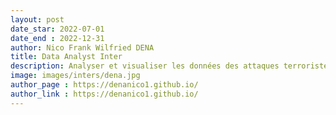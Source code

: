 ```yaml
---
layout: post
date_star: 2022-07-01 
date_end : 2022-12-31
author: Nico Frank Wilfried DENA
title: Data Analyst Inter
description: Analyser et visualiser les données des attaques terroristes au G3 Sahel (Burkina Faso-Mali-Niger) ainsi que les personnes déplacées internes de ces trois pays. Mise en place d'une application : Djihadiste Tracker
image: images/inters/dena.jpg
author_page : https://denanico1.github.io/
author_link : https://denanico1.github.io/
---
```





